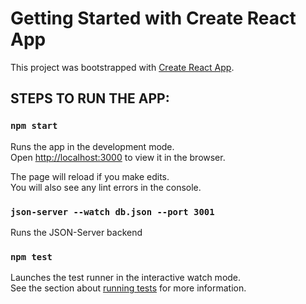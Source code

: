 # Getting Started with Create React App

This project was bootstrapped with [Create React App](https://github.com/facebook/create-react-app).

## STEPS TO RUN THE APP:

### `npm start`

Runs the app in the development mode.\
Open [http://localhost:3000](http://localhost:3000) to view it in the browser.

The page will reload if you make edits.\
You will also see any lint errors in the console.

### `json-server --watch db.json --port 3001`

Runs the JSON-Server backend

### `npm test`

Launches the test runner in the interactive watch mode.\
See the section about [running tests](https://facebook.github.io/create-react-app/docs/running-tests) for more information.
